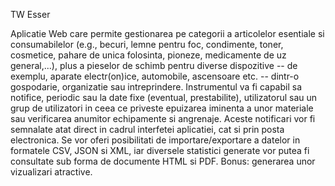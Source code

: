 TW
Esser 

Aplicatie Web care permite gestionarea pe categorii a articolelor esentiale si consumabilelor 
(e.g., becuri, lemne pentru foc, condimente, toner, cosmetice, pahare de unica folosinta, pioneze, 
medicamente de uz general,...), plus a pieselor de schimb pentru diverse dispozitive -- de exemplu, 
aparate electr(on)ice, automobile, ascensoare etc. -- dintr-o gospodarie, organizatie sau intreprindere. 
Instrumentul va fi capabil sa notifice, periodic sau la date fixe (eventual, prestabilite), 
utilizatorul sau un grup de utilizatori in ceea ce priveste epuizarea iminenta a unor materiale sau verificarea 
anumitor echipamente si angrenaje. Aceste notificari vor fi semnalate atat direct in cadrul interfetei aplicatiei, 
cat si prin posta electronica. Se vor oferi posibilitati de importare/exportare a datelor in formatele CSV, JSON si XML,
iar diversele statistici generate vor putea fi consultate sub forma de documente HTML si PDF. 
Bonus: generarea unor vizualizari atractive.